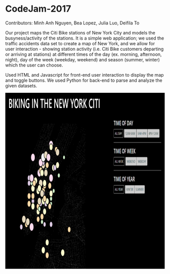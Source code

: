 # CodeJam-2017
Contributors: Minh Anh Nguyen, Bea Lopez, Julia Luo, Deifila To

Our project maps the Citi Bike stations of New York City and models the busyness/activity of the stations. It is a simple web application; we used the traffic accidents data set to create a map of New York, and we allow for user interaction - showing station activity (i.e. Citi Bike customers departing or arriving at stations) at different times of the day (ex. morning, afternoon, night), day of the week (weekday, weekend) and season (summer, winter) which the user can choose.

Used HTML and Javascript for front-end user interaction to display the map and toggle buttons. We used Python for back-end to parse and analyze the given datasets.

<img src="https://github.com/nminnie/CodeJam-2017/blob/master/pics/CitiBikes.PNG" align="left" height="555" width="1000" >
